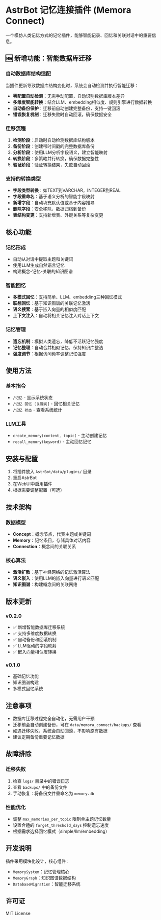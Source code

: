 # AstrBot 记忆连接插件 (Memora Connect)

一个模仿人类记忆方式的记忆插件，能够智能记录、回忆和关联对话中的重要信息。

## 🆕 新增功能：智能数据库迁移

### 自动数据库结构适配
当插件更新导致数据库结构变化时，系统会自动检测并执行智能迁移：

- **零配置自动检测**：无需手动配置，自动识别数据库版本差异
- **多维度智能转换**：结合LLM、embedding相似度、规则引擎进行数据转换
- **自动备份保护**：迁移前自动创建完整备份，支持一键回滚
- **错误恢复机制**：迁移失败时自动回滚，确保数据安全

### 迁移流程
1. **检测阶段**：启动时自动检测数据库结构版本
2. **备份阶段**：创建带时间戳的完整数据库备份
3. **分析阶段**：使用LLM分析字段语义，建立智能映射
4. **转换阶段**：多策略并行转换，确保数据完整性
5. **验证阶段**：验证转换结果，失败自动回滚

### 支持的转换类型
- **字段类型转换**：如TEXT到VARCHAR，INTEGER到REAL
- **字段重命名**：基于语义分析的智能字段映射
- **新增字段**：自动填充默认值或基于内容推导
- **删除字段**：安全移除，数据归档到备份
- **表结构变更**：支持新增表、外键关系等复杂变更

## 核心功能

### 记忆形成
- 自动从对话中提取主题和关键词
- 使用LLM生成自然语言记忆
- 构建概念-记忆-关联的知识图谱

### 智能回忆
- **多模式回忆**：支持简单、LLM、embedding三种回忆模式
- **联想回忆**：基于知识图谱的关联记忆激活
- **语义搜索**：基于嵌入向量的相似度匹配
- **上下文注入**：自动将相关记忆注入对话上下文

### 记忆管理
- **遗忘机制**：模拟人类遗忘，降低不活跃记忆强度
- **记忆整理**：自动合并相似记忆，保持知识库整洁
- **强度调节**：根据访问频率调整记忆强度

## 使用方法

### 基本指令
- `/记忆` - 显示系统状态
- `/记忆 回忆 [关键词]` - 回忆相关记忆
- `/记忆 状态` - 查看系统统计

### LLM工具
- `create_memory(content, topic)` - 主动创建记忆
- `recall_memory(keyword)` - 主动回忆记忆

## 安装与配置

1. 将插件放入 `AstrBot/data/plugins/` 目录
2. 重启AstrBot
3. 在WebUI中启用插件
4. 根据需要调整配置（可选）

## 技术架构

### 数据模型
- **Concept**：概念节点，代表主题或关键词
- **Memory**：记忆条目，存储具体对话内容
- **Connection**：概念间的关联关系

### 核心算法
- **激活扩散**：基于神经网络的记忆激活算法
- **语义嵌入**：使用LLM的嵌入向量进行语义匹配
- **知识图谱**：构建概念间的关联网络

## 版本更新

### v0.2.0
- ✅ 新增智能数据库迁移系统
- ✅ 支持多维度数据转换
- ✅ 自动备份和回滚机制
- ✅ LLM驱动的字段映射
- ✅ 嵌入向量相似度转换

### v0.1.0
- 基础记忆功能
- 知识图谱构建
- 多模式回忆系统

## 注意事项

- 数据库迁移过程完全自动化，无需用户干预
- 迁移前会自动创建备份，可在 `data/memora_connect/backups/` 查看
- 如遇迁移失败，系统会自动回滚，不影响原有数据
- 建议定期备份重要记忆数据

## 故障排除

### 迁移失败
1. 检查 `logs/` 目录中的错误日志
2. 查看 `backups/` 中的备份文件
3. 手动恢复：将备份文件重命名为 `memory.db`

### 性能优化
- 调整 `max_memories_per_topic` 限制单主题记忆数量
- 设置合适的 `forget_threshold_days` 控制遗忘速度
- 根据需求选择回忆模式（simple/llm/embedding）

## 开发说明

插件采用模块化设计，核心组件：
- `MemorySystem`：记忆管理核心
- `MemoryGraph`：知识图谱数据结构
- `DatabaseMigration`：智能迁移系统

## 许可证
MIT License
